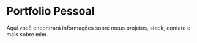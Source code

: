 # Portfolio Pessoal

<p>Aqui você encontrará informações sobre meus projetos, stack, contato e mais sobre mim.</p>

